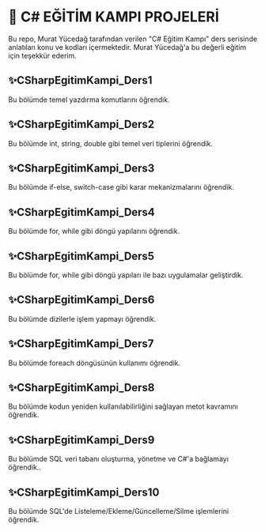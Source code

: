 <h1> 🚀 C# EĞİTİM KAMPI PROJELERİ </h1>
<p>Bu repo, Murat Yücedağ tarafından verilen "C# Eğitim Kampı" ders serisinde anlatılan konu ve kodları içermektedir. Murat Yücedağ'a bu değerli eğitim için teşekkür ederim.</p>

<h2>✨CSharpEgitimKampi_Ders1</h2>
<p>Bu bölümde temel yazdırma komutlarını öğrendik.</p>

<h2>✨CSharpEgitimKampi_Ders2</h2>
<p>Bu bölümde int, string, double gibi temel veri tiplerini öğrendik.</p>

<h2>✨CSharpEgitimKampi_Ders3</h2>
<p>Bu bölümde if-else, switch-case gibi karar mekanizmalarını  öğrendik.</p>

<h2>✨CSharpEgitimKampi_Ders4</h2>
<p>Bu bölümde for, while gibi döngü yapılarını öğrendik.</p>

<h2>✨CSharpEgitimKampi_Ders5</h2>
<p>Bu bölümde for, while gibi döngü yapıları ile bazı uygulamalar geliştirdik.</p>

<h2>✨CSharpEgitimKampi_Ders6</h2>
<p>Bu bölümde dizilerle işlem yapmayı öğrendik.</p>

<h2>✨CSharpEgitimKampi_Ders7</h2>
<p>Bu bölümde foreach döngüsünün kullanımı öğrendik.</p>

<h2>✨CSharpEgitimKampi_Ders8</h2>
<p>Bu bölümde kodun yeniden kullanılabilirliğini sağlayan metot kavramını öğrendik.</p>

<h2>✨CSharpEgitimKampi_Ders9</h2>
<p>Bu bölümde SQL veri tabanı oluşturma, yönetme ve C#'a bağlamayı öğrendik..</p>

<h2>✨CSharpEgitimKampi_Ders10</h2>
<p>Bu bölümde SQL'de Listeleme/Ekleme/Güncelleme/Silme işlemlerini öğrendik.</p>

